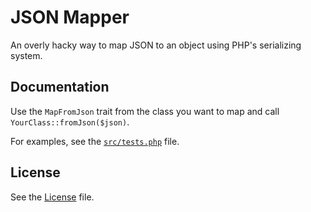 # JSON Mapper

An overly hacky way to map JSON to an object using PHP's serializing
system.

## Documentation

Use the `MapFromJson` trait from the class you want to map and call
`YourClass::fromJson($json)`.

For examples, see the [`src/tests.php`](src/tests.php) file.

## License

See the [License](LICENSE) file.
